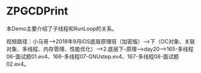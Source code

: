 # ZPGCDPrint
本Demo主要介绍了子线程和RunLoop的关系。

视频路径：小马哥——>2018年9月iOS底层原理班（加密版）——>下（OC对象、关联对象、多线程、内存管理、性能优化）——>2.底层下-原理——>day20——>165-多线程06-面试题01.ev4、166-多线程07-GNUstep.ev4、167-多线程08-面试题02.ev4。
